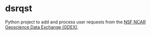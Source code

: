 # dsrqst

Python project to add and process user requests from the [NSF NCAR Geoscience Data Exchange (GDEX)](https://gdex.ucar.edu).
